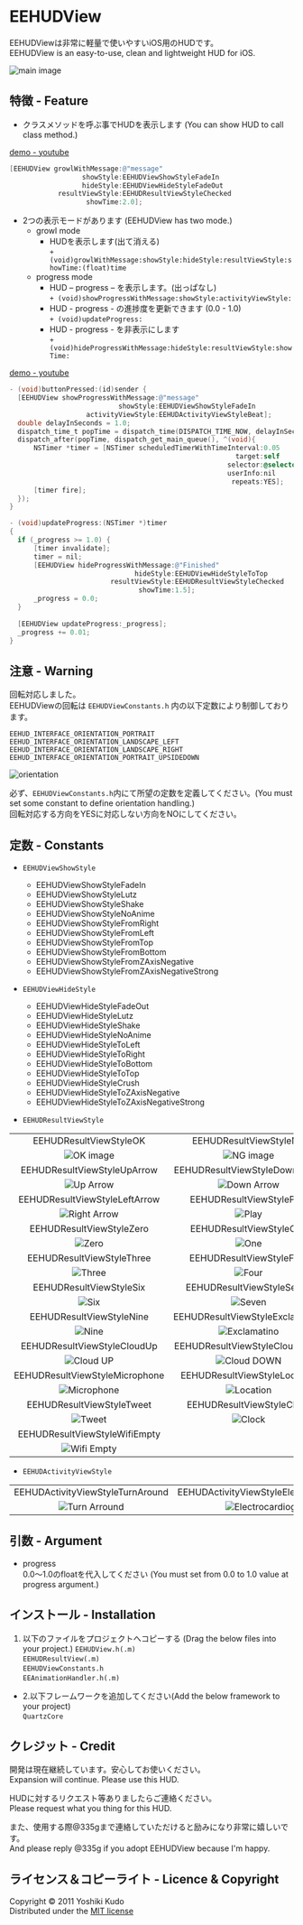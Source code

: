 EEHUDView
=========================

EEHUDViewは非常に軽量で使いやすいiOS用のHUDです。  
EEHUDView is an easy-to-use, clean and lightweight HUD for iOS.  

![main image](https://lh5.googleusercontent.com/-D4prt2WDrv0/T902ENPr9OI/AAAAAAAAAPE/vfjaHdjztzA/s800/120617-0002.png)  

特徴 - Feature
-----------------  
* クラスメソッドを呼ぶ事でHUDを表示します (You can show HUD to call class method.)  

[demo - youtube](http://youtu.be/QcRMokpS_3E "growl")  

``` objective-c 
[EEHUDView growlWithMessage:@"message"
   	              showStyle:EEHUDViewShowStyleFadeIn
       	          hideStyle:EEHUDViewHideStyleFadeOut
       	    resultViewStyle:EEHUDResultViewStyleChecked
       	           showTime:2.0];
```      

* 2つの表示モードがあります (EEHUDView has two mode.)  
    * growl mode  
        * HUDを表示します(出て消える)  
    	```+ (void)growlWithMessage:showStyle:hideStyle:resultViewStyle:showTime:(float)time```  
    * progress mode  
    	* HUD – progress – を表示します。(出っぱなし)  
 		```+ (void)showProgressWithMessage:showStyle:activityViewStyle:```  
 		* HUD - progress - の進捗度を更新できます (0.0 - 1.0)  
		```+ (void)updateProgress:```  
		* HUD - progress - を非表示にします  
		```+ (void)hideProgressWithMessage:hideStyle:resultViewStyle:showTime:```  

[demo - youtube](http://youtu.be/bTrCc9xvzPE "progress")  

``` objective-c
- (void)buttonPressed:(id)sender {
  [EEHUDView showProgressWithMessage:@"message"
                           showStyle:EEHUDViewShowStyleFadeIn
                   activityViewStyle:EEHUDActivityViewStyleBeat];
  double delayInSeconds = 1.0;
  dispatch_time_t popTime = dispatch_time(DISPATCH_TIME_NOW, delayInSeconds * NSEC_PER_SEC);
  dispatch_after(popTime, dispatch_get_main_queue(), ^(void){
      NSTimer *timer = [NSTimer scheduledTimerWithTimeInterval:0.05
                                                        target:self
                                                      selector:@selector(updateProgress:)
                                                      userInfo:nil
                                                       repeats:YES];
      [timer fire];
  });
}

- (void)updateProgress:(NSTimer *)timer
{
  if (_progress >= 1.0) {
      [timer invalidate];
      timer = nil;
      [EEHUDView hideProgressWithMessage:@"Finished"
                               hideStyle:EEHUDViewHideStyleToTop
                         resultViewStyle:EEHUDResultViewStyleChecked
                                showTime:1.5];
      _progress = 0.0;
  }
    
  [EEHUDView updateProgress:_progress];
  _progress += 0.01;
}
```

注意 - Warning  
-------------------
回転対応しました。  
EEHUDViewの回転は `EEHUDViewConstants.h` 内の以下定数により制御しております。  

`EEHUD_INTERFACE_ORIENTATION_PORTRAIT`  
`EEHUD_INTERFACE_ORIENTATION_LANDSCAPE_LEFT`  
`EEHUD_INTERFACE_ORIENTATION_LANDSCAPE_RIGHT`  
`EEHUD_INTERFACE_ORIENTATION_PORTRAIT_UPSIDEDOWN`  

![orientation](https://lh5.googleusercontent.com/-a3EKZnX5_Z0/T901FC4HHXI/AAAAAAAAAOw/5YLlz-_waJ4/s800/120617-0001.png)  

必ず、`EEHUDViewConstants.h`内にて所望の定数を定義してください。(You must set some constant to define orientation handling.)  
回転対応する方向をYESに対応しない方向をNOにしてください。  


定数 - Constants  
-------------------
* `EEHUDViewShowStyle`  
    * EEHUDViewShowStyleFadeIn  
    * EEHUDViewShowStyleLutz  
    * EEHUDViewShowStyleShake  
    * EEHUDViewShowStyleNoAnime  
    * EEHUDViewShowStyleFromRight  
    * EEHUDViewShowStyleFromLeft  
    * EEHUDViewShowStyleFromTop  
    * EEHUDViewShowStyleFromBottom  
    * EEHUDViewShowStyleFromZAxisNegative  
    * EEHUDViewShowStyleFromZAxisNegativeStrong  

* `EEHUDViewHideStyle`  
    * EEHUDViewHideStyleFadeOut  
    * EEHUDViewHideStyleLutz  
    * EEHUDViewHideStyleShake  
    * EEHUDViewHideStyleNoAnime  
    * EEHUDViewHideStyleToLeft  
    * EEHUDViewHideStyleToRight  
    * EEHUDViewHideStyleToBottom  
    * EEHUDViewHideStyleToTop  
    * EEHUDViewHideStyleCrush  
    * EEHUDViewHideStyleToZAxisNegative  
    * EEHUDViewHideStyleToZAxisNegativeStrong  

* `EEHUDResultViewStyle`  
  
||||
|:------:|:------:|:------:|
| EEHUDResultViewStyleOK | EEHUDResultViewStyleNG | EEHUDResultViewStyleChecked |
| ![OK image][ok] | ![NG image][ng] | ![Check image][check] |
| EEHUDResultViewStyleUpArrow | EEHUDResultViewStyleDownArrow | EEHUDResultViewStyleRightArrow |
| ![Up Arrow][up_arrow] | ![Down Arrow][down_arrow] | ![Right Arrow][right_arrow] |
| EEHUDResultViewStyleLeftArrow | EEHUDResultViewStylePlay | EEHUDResultViewStylePause|
| ![Right Arrow][right_arrow] | ![Play][play] | ![Pause][pause] |
| EEHUDResultViewStyleZero | EEHUDResultViewStyleOne | EEHUDResultViewStyleTwo |
| ![Zero][zero] |![One][one] |![Two][two] |
| EEHUDResultViewStyleThree | EEHUDResultViewStyleFour | EEHUDResultViewStyleFive |
| ![Three][three] | ![Four][four] | ![Five][five] |
| EEHUDResultViewStyleSix | EEHUDResultViewStyleSeven | EEHUDResultViewStyleEight |
| ![Six][six] | ![Seven][seven] | ![Eight][eight] |
| EEHUDResultViewStyleNine | EEHUDResultViewStyleExclamation | EEHUDResultViewStyleCloud |
| ![Nine][nine] | ![Exclamatino][exclamation] | ![Cloud][cloud] |
| EEHUDResultViewStyleCloudUp | EEHUDResultViewStyleCloudDown | EEHUDResultViewStyleMail |
| ![Cloud UP][cloud_up] | ![Cloud DOWN][cloud_down] | ![Mail][mail] |
| EEHUDResultViewStyleMicrophone | EEHUDResultViewStyleLocation | EEHUDResultViewStyleHome |
| ![Microphone][microphone] | ![Location][location] | ![Home][home] |
| EEHUDResultViewStyleTweet | EEHUDResultViewStyleClock | EEHUDResultViewStyleWifiFull |
| ![Tweet][tweet] | ![Clock][clock] | ![Wifi Full][wifi_full] |
| EEHUDResultViewStyleWifiEmpty |||
| ![Wifi Empty][wifi_empty] |||

* `EEHUDActivityViewStyle`  

||||
|:------:|:------:|:------:|
| EEHUDActivityViewStyleTurnAround | EEHUDActivityViewStyleElectrocardiogram | EEHUDActivityViewStyleBeat |
| ![Turn Arround][turn_arround] | ![Electrocardiogram][electrocardiogram] | ![Beat][beat] |


引数 - Argument
------------------
* progress  
0.0〜1.0のfloatを代入してください (You must set from 0.0 to 1.0 value at progress argument.)  

インストール - Installation
------------------
1. 以下のファイルをプロジェクトへコピーする (Drag the below files into your project.)
`EEHUDView.h(.m)`  
`EEHUDResultView(.m)`  
`EEHUDViewConstants.h`  
`EEAnimationHandler.h(.m)`  

* 2.以下フレームワークを追加してください(Add the below framework to your project)  
`QuartzCore`  

クレジット - Credit
------------------
開発は現在継続しています。安心してお使いください。  
Expansion will continue. Please use this HUD.  

HUDに対するリクエスト等ありましたらご連絡ください。  
Please request what you thing for this HUD.  

また、使用する際@335gまで連絡していただけると励みになり非常に嬉しいです。  
And please reply @335g if you adopt EEHUDView because I'm happy.  

ライセンス＆コピーライト - Licence & Copyright
-------------------
Copyright &copy; 2011 Yoshiki Kudo  
Distributed under the [MIT license](http://www.opensource.org/licenses/mit-license.php "MIT")



[ok]: https://lh6.googleusercontent.com/-D4TQoDbF60g/T6OIllIAN2I/AAAAAAAAALA/WjTrCnVsiWM/s800/001_OK.png "OK icon"  
[ng]: https://lh5.googleusercontent.com/-lxzV7SXuv8g/T6OIlv0jVdI/AAAAAAAAAK8/RXd56F5JqAE/s800/002_NG.png "NG icon"  
[check]: https://lh6.googleusercontent.com/-aAVm3jgPHHQ/T6OIlnZoCzI/AAAAAAAAALM/YVM6CwynwuM/s800/003_Checked.png "Check icon"  
[up_arrow]: https://lh4.googleusercontent.com/-iCXoYP753KY/T6OImLcYgqI/AAAAAAAAALE/8genv0PcDRk/s800/004_UpArrow.png "Up Arrow icon"  
[down_arrow]: https://lh5.googleusercontent.com/-F9HMjYUACjw/T6OIsXkIzNI/AAAAAAAAAL8/qt13-lCnDiM/s800/005_DownArrow.png "Down Arrow icon"  
[right_arrow]: https://lh3.googleusercontent.com/-2TAnHqO4YKM/T6OIrNlHVII/AAAAAAAAAL0/T7sbDEJ-UB4/s800/006_RightArrow.png "Right Arrow icon"  
[left_arrow]: https://lh6.googleusercontent.com/-rWdNEMvtEVY/T6OInfCtj2I/AAAAAAAAALc/cLXpt5e3Ghc/s800/007_LeftArrow.png "Left Arrow icon"  
[play]: https://lh5.googleusercontent.com/-lEE_3lhjCp0/T6OIo09ySiI/AAAAAAAAALg/6XssC5BwdsI/s800/008_Play.png "Play icon"  
[pause]: https://lh4.googleusercontent.com/-pFqcFsTxyZI/T6OIoydhuPI/AAAAAAAAALk/NJcqUJ3AuIA/s800/009_Pause.png "Pause icon"  
[zero]: https://lh5.googleusercontent.com/-hWuJEOrTtgM/T6OYqfRkc7I/AAAAAAAAAMI/OUjLYEcCjss/s800/010_0.png "Zero icon"  
[one]: https://lh4.googleusercontent.com/-U4cA8zK6k8E/T6OYqSJfBnI/AAAAAAAAAMM/d1FnfpP_oCE/s800/011_1.png "One icon"  
[two]: https://lh3.googleusercontent.com/-BaqIvT8qUNA/T6OYvnjpNrI/AAAAAAAAAM0/27PdpA7d1Sk/s800/012_2.png "Two icon"  
[three]: https://lh6.googleusercontent.com/-ectWmpyW78Y/T6OYqz-30VI/AAAAAAAAAMQ/L2pbkD_4pVM/s800/013_3.png "Three icon"  
[four]: https://lh4.googleusercontent.com/-gtxf0m7gdBQ/T6OYrAl8-zI/AAAAAAAAAMU/KaGg7WmNGXk/s800/014_4.png "Four icon"
[five]: https://lh4.googleusercontent.com/-dKxQQfmiVBU/T6OYwijezQI/AAAAAAAAAM8/zeTCf2oaIMU/s800/015_5.png "Five icon"  
[six]: https://lh6.googleusercontent.com/-ZmvDSK-y9fw/T6OYrzM_vDI/AAAAAAAAAMk/tfBNY0Tz6qY/s800/016_6.png "Six icon"  
[seven]: https://lh6.googleusercontent.com/-orIuTdbAQ-o/T6OYxqToEZI/AAAAAAAAANI/2FjC3jSfOno/s800/017_7.png "Seven icon"  
[eight]: https://lh5.googleusercontent.com/-MXW5mcuSE0M/T6OYy62mgVI/AAAAAAAAANQ/N5Ot8-M40SY/s800/018_8.png "Eight icon"  
[nine]: https://lh3.googleusercontent.com/-jmho3WMMa6Q/T6OYtexGRKI/AAAAAAAAAMw/pNQaGENsj48/s800/019_9.png "Nine icon"  
[exclamation]: https://lh5.googleusercontent.com/-Tf2brsObTM8/T6PFWoQb9YI/AAAAAAAAANg/jUVNxIWHu4o/s800/020_exclamation.png "Exclamation icon"  
[cloud]: https://lh3.googleusercontent.com/-ClJCzZRU5EI/T6PFW82QdfI/AAAAAAAAANc/qHgqW0oWDc8/s800/021_cloud.png "Cloud icon"  
[cloud_up]: https://lh4.googleusercontent.com/-U21199OsCag/UArUxEStM8I/AAAAAAAAAQY/bTyMrP3Tf7c/s800/022_cloudUp2.png "Cloud UP icon"  
[cloud_down]: https://lh4.googleusercontent.com/-sIjKZWuAgvE/UArUxBBFHvI/AAAAAAAAAQc/4dkq6KIS2Sk/s800/023_cloudDown2.png "Cloud DOWN icon"  
[mail]: https://lh3.googleusercontent.com/-2jku23CPft0/T8TF6aqp6RI/AAAAAAAAAOA/V3CggQtEGrQ/s800/024_mail.png "Mail icon"  
[microphone]: https://lh6.googleusercontent.com/-4887D1xNGJc/T9wZESmsELI/AAAAAAAAAOQ/1b6KljBRKk8/s800/025_microphone.png "Microphone icon"  
[location]: https://lh5.googleusercontent.com/-YFwjubFI3Pg/T9wZES0HlWI/AAAAAAAAAOM/MDZbRF4O7dQ/s800/026_location.png "Location icon"  
[home]: https://lh3.googleusercontent.com/-_7I5KJ1koEk/T9wZEpL0eWI/AAAAAAAAAOU/HHAISS8BSIg/s800/027_home.png "Home icon"  
[tweet]: https://lh3.googleusercontent.com/-E7WdM3PlDdw/T9wZE31b7MI/AAAAAAAAAOk/H5lbspSEPXI/s800/028_tweet.png "Tweet icon"  
[clock]: https://lh5.googleusercontent.com/-pEnuvZie0DI/T-RY9Zh7IxI/AAAAAAAAAPw/xdG7SYt76WU/s800/029_clock.png "Clock icon"  
[wifi_full]: https://lh6.googleusercontent.com/-gTo8vjA2JFI/UArUMIhvJrI/AAAAAAAAAQE/WbwW9nIevPY/s800/030_wifiFull.png "Wifi Full icon"  
[wifi_empty]: https://lh6.googleusercontent.com/-X5-_-_8b4G0/UArUMF1PL1I/AAAAAAAAAQA/Bu3jWniYUPY/s800/031_wifiEmpty.png "Wifi Empty icon"  

[turn_arround]: https://lh6.googleusercontent.com/-4Ll-W0A3I3s/UBNiIXEt5hI/AAAAAAAAAQw/TlJMcKAbgWc/s800/-001_turnArround.png "Turn Arround icon"  
[electrocardiogram]: https://lh6.googleusercontent.com/-wiOvX73_HRA/UBNiIcotsRI/AAAAAAAAAQs/O-pDTYptKeA/s800/-002_electrocardiogram.png "Electrocardiogram icon"  
[beat]: https://lh6.googleusercontent.com/-SXRlKJF9aDs/UBvKpGHWXQI/AAAAAAAAARI/8ZMtIYB0l3o/s800/-003_beat.png "Beat icon"
